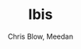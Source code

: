 ---
title: Ibis
kind: article
tags: [tools]
created_at: 2010/9/18
excerpt: Ibis is a platform for translated conversation.
keywords:
author: Chris Blow, Meedan
---